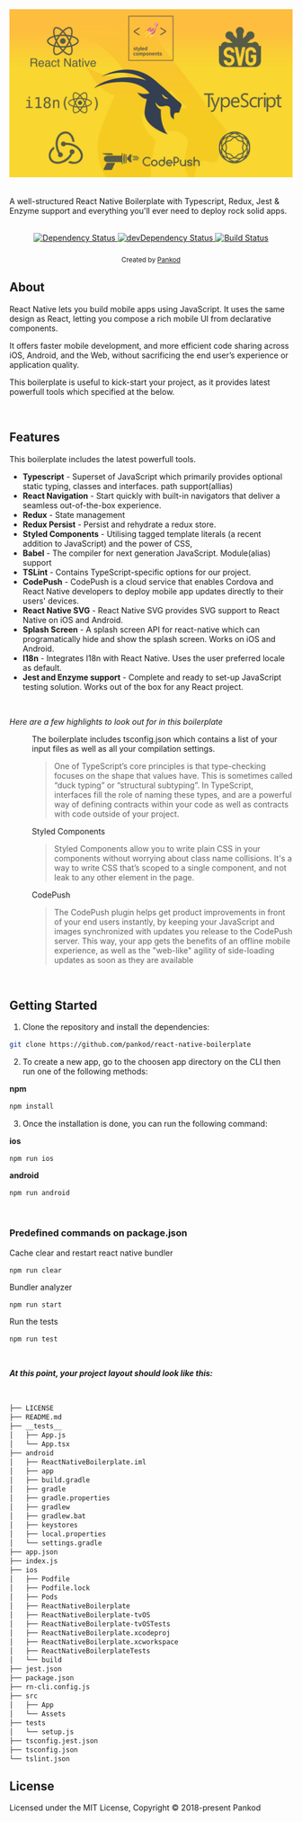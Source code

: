 
<div align="center">
 <img src="pankod_cover.jpg" width="600">
</div>

<br/>

A well-structured React Native Boilerplate with Typescript, Redux, Jest & Enzyme support  and everything you'll ever need to deploy rock solid apps.

<br/>

<div align="center">
  <!-- Dependency Status -->
  <a href="https://david-dm.org/pankod/react-native-boilerplate">
    <img src="https://david-dm.org/pankod/react-native-boilerplate.svg" alt="Dependency Status" />
  </a>
  <!-- devDependency Status -->
  <a href="https://david-dm.org/pankod/next-boilerplate#info=devDependencies"> 
    <img src="https://david-dm.org/pankod/react-native-boilerplate/dev-status.svg" alt="devDependency Status" />
  </a>
  <!-- Build Status -->
  <a href="https://travis-ci.org/pankod/react-native-boilerplate">
    <img src="https://travis-ci.org/pankod/react-native-boilerplate.svg?branch=master" alt="Build Status" />
  </a>
</div>


<br/>
<div align="center">
  <sub>Created by <a href="https://www.pankod.com">Pankod</a></sub>
</div>



## About

React Native lets you build mobile apps using JavaScript. It uses the same design as React, letting you compose a rich mobile UI from declarative components.

It offers faster mobile development, and more efficient code sharing across iOS, Android, and the Web, without sacrificing the end user’s experience or application quality.

This boilerplate is useful to kick-start your project, as it provides latest powerfull tools which specified at the below.

<br/>

## Features


This boilerplate includes the latest powerfull tools.


* **Typescript** - Superset of JavaScript which primarily provides optional static typing, classes and interfaces. path support(allias)
* **React Navigation** - Start quickly with built-in navigators that deliver a seamless out-of-the-box experience.
* **Redux** - State management
* **Redux Persist** - Persist and rehydrate a redux store.
* **Styled Components** - Utilising tagged template literals (a recent addition to JavaScript) and the power of CSS, 
* **Babel** -  The compiler for next generation JavaScript. Module(alias) support 
* **TSLint** - Contains TypeScript-specific options for our project.
* **CodePush** - CodePush is a cloud service that enables Cordova and React Native developers to deploy mobile app updates directly to their users' devices.
* **React Native SVG** - React Native SVG provides SVG support to React Native on iOS and Android.
* **Splash Screen** - A splash screen API for react-native which can programatically hide and show the splash screen. Works on iOS and Android.
* **I18n** - Integrates I18n with React Native. Uses the user preferred locale as default. 
* **Jest and Enzyme support** - Complete and ready to set-up JavaScript testing solution. Works out of the box for any React project.


<br/>

*Here are a few highlights to look out for in this boilerplate*

<dl>
  
  <dd>The boilerplate includes tsconfig.json which contains a list of your input files as well as all your compilation settings.<dd>

  >One of TypeScript’s core principles is that type-checking focuses on the shape that values have. This is sometimes called “duck typing” or “structural subtyping”. In TypeScript, interfaces fill the role of naming these types, and are a powerful way of defining contracts within your code as well as contracts with code outside of your project.

 
  <dd>Styled Components <dd>

  >Styled Components allow you to write plain CSS in your components without worrying about class name collisions. It's a way to write CSS that’s scoped to a single component, and not leak to any other element in the page.

  
  <dd>CodePush <dd>

  >The CodePush plugin helps get product improvements in front of your end users instantly, by keeping your JavaScript and images synchronized with updates you release to the CodePush server. This way, your app gets the benefits of an offline mobile experience, as well as the "web-like" agility of side-loading updates as soon as they are available

</dl>

<br/>

## Getting Started


1. Clone the repository and install the dependencies:

```sh
git clone https://github.com/pankod/react-native-boilerplate
```


2. To create a new app, go to the choosen app directory on the CLI then run one of the following methods:

**npm**

```sh
npm install
```


3. Once the installation is done, you can run the following command:

**ios**

 ```
 npm run ios
 ```
 
**android**

 ```
 npm run android
 ```
 <br/>

 ### Predefined commands on package.json



Cache clear and restart react native bundler

 ```
 npm run clear
 ```

Bundler analyzer 

 ```
 npm run start
 ```

Run the tests

 ```
 npm run test
 ```

 <br/>

 ***At this point, your project layout should look like this:***
 
 <br/>

```
├── LICENSE
├── README.md
├── __tests__
│   ├── App.js
│   └── App.tsx
├── android
│   ├── ReactNativeBoilerplate.iml
│   ├── app
│   ├── build.gradle
│   ├── gradle
│   ├── gradle.properties
│   ├── gradlew
│   ├── gradlew.bat
│   ├── keystores
│   ├── local.properties
│   └── settings.gradle
├── app.json
├── index.js
├── ios
│   ├── Podfile
│   ├── Podfile.lock
│   ├── Pods
│   ├── ReactNativeBoilerplate
│   ├── ReactNativeBoilerplate-tvOS
│   ├── ReactNativeBoilerplate-tvOSTests
│   ├── ReactNativeBoilerplate.xcodeproj
│   ├── ReactNativeBoilerplate.xcworkspace
│   ├── ReactNativeBoilerplateTests
│   └── build
├── jest.json
├── package.json
├── rn-cli.config.js
├── src
│   ├── App
│   └── Assets
├── tests
│   └── setup.js
├── tsconfig.jest.json
├── tsconfig.json
└── tslint.json

```

## License

Licensed under the MIT License, Copyright © 2018-present Pankod
